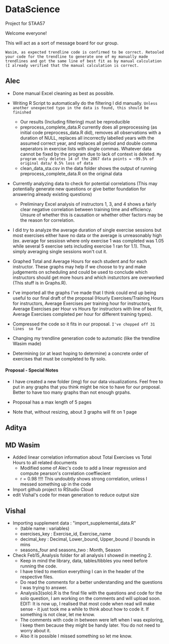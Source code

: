 # DataScience
Project for STAA57

Welcome everyone!

This will act as a sort of message board for our group.

`Wasim, as expected trendline code is confirmed to be correct. Retooled your code for the trendline to generate one of my manually made trendlines and got the same line of best fit as by manual calculation (I already verified that the manual calculation is correct.`

## Alec
- Done manual Excel cleaning as best as possible.
  
- Writing R Script to automatically do the filtering I did manually. `Unless another unexpected typo in the data is found, this should be finished`
  - Our results (Including filtering) must be reproducible
  - preprocess_complete_data.R currently does all preprocessing (as initial code preprocess_data.R did), removes all observations with a duration of NULL, replaces all incorrectly labelled years with the assumed correct year, and replaces all period and double comma seperators in exercise lists with single commas. Whatever data cannot be fixed by the program due to lack of context is deleted. `My program only deletes 14 of the 2867 data points = ~99.5% of original data/ 0.5% loss of data`
  - clean_data_sta.csv in the data folder shows the output of running preprocess_complete_data.R on the original data
  
- Currently analyzing data to check for potential correlations (This may potentially generate new questions or give better foundation for answering already existing questions)
  - Preliminary Excel analysis of instructors 1, 3, and 4 shows a fairly clear negative correlation between training time and efficiency. Unsure of whether this is causation or    whether other factors may be the reason for correlation.
  
- I did try to analyze the average duration of single exercise sessions but most exercises either have no data or the average is unreasonably high (ex. average for sessiosn where only exercise 1 was completed was 1.05 while several 5 exercise sets including exercise 1 ran for 1.1). Thus, simply averaging single sessions won't cut it.

- Graphed Total and Average Hours for each student and for each instructor. These graphs may help if we choose to try and make judgements on scheduling and could be used to conclude which instructors should get more hours and which insturctors are overworked (This stuff is in Graphs.R).

- I've imported all the graphs I've made that I think could end up being useful to our final draft of the proposal (Hourly Exercises/Training Hours for instructors, Average Exercises per training hour for instructors, Average Exercises per Hour vs Hours fpr instructors with line of best fit, Average Exercises completed per hour for different training types).

 - Compressed the code so it fits in our proposal. `I've chopped off 31 lines  so far`

- Changing my trendline generation code to automatic (like the trendline Wasim made)

- Determining (or  at least hoping to determine) a concrete order of exercises that must be completed to fly solo.

#### Proposal - Special Notes
- I have created a new folder (img) for our data visualizations. Feel free to put in any graphs that you think might be nice to have for our proposal. Better to have too many graphs than not enough grpahs.

- Proposal has a max length of 5 pages

- Note that, without resizing, about 3 graphs will fit on 1 page


## Aditya


## MD Wasim
- Added linear correlation information about Total Exercises vs Total Hours to all related documents
  - Modified some of Alec's code to add a linear regression and compute pearson's correlation coeffiecient
  - r = 0.98 !!!! This undoubtly shows strong correlation, unless I messed something up in the code
- Import github project to RStudio Cloud
- edit Vishal's code for mean generation to reduce output size
## Vishal
- Importing supplement data : "import_supplemental_data.R"
  - (table name : variables) 
  - exercises_key : Exercise_id, Exercise_name
  - decimal_key : Decimal, Lower_bound, Upper_bound // bounds in mins
  - seasons_four and seasons_two : Month, Season
- Check Feb15_Analysis folder for all analysis I showed in meeting 2.
  - Keep in mind the library, data, tables/tibbles you need before running the code.
  - I have tried to mention everything I can in the header of the respective files.
  - Do read the comments for a better understanding and the questions I was trying to answer.
  - Analysis3(solo).R is the final file with the questions and code for the solo question, I am working on the comments and will upload soon. EDIT: It is now up, I realised that most code when read will make sense - it just took me a while to think about how to code it. If something is not clear, let me know.
  - The comments with code in between were left when I was exploring, I keep them because they might be handy later. You do not need to worry about it.
  - Also it is possible I missed something so let me know.

